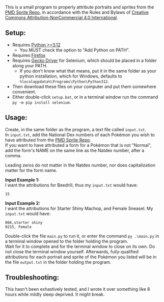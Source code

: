 This is a small program to properly attribute portraits and sprites from the [PMD Sprite Repo](https://sprites.pmdcollab.org/#/), in accordance with the Rules and Bylaws of [Creative Commons Attribution-NonCommercial 4.0 International](https://creativecommons.org/licenses/by-nc/4.0/?ref=chooser-v1).

## Setup:

- Requires [Python >=3.12](https://www.python.org/downloads/)
  - You MUST check the option to "Add Python on PATH".
- Requires [Firefox](https://www.mozilla.org/en-US/firefox/)
- Requires [Gecko Driver](https://github.com/mozilla/geckodriver/releases) for Selenium, which should be placed in a folder along your PATH.
  - If you don't know what that means, put it in the same folder as your python installation, which for Windows, defaults to `%localappdata%\Programs\Python\Python312`.
- Then download these files on your computer and put them somewhere convenient.
- Either double-click `setup.bat`, or in a terminal window run the command `py -m pip install selenium`.

## Usage:
Create, in the same folder as the program, a text file called `input.txt`.  
In `input.txt`, add the National Dex numbers of each Pokémon you wish to have attributed from the [PMD Sprite Repo](https://sprites.pmdcollab.org/#/).  
If you want to have attributed a form for a Pokémon that is not "Normal", add the form's NAME on the same line as the Natdex number, after a comma.

Leading zeros do not matter in the Natdex number, nor does capitalization matter for the form name.

**Input Example 1:**  
I want the attributions for Beedrill, thus my `input.txt` would have:
```
15
```
**Input Example 2:**  
I want the attributions for Starter Shiny Machop, and Female Sneasel. My `input.txt` would have:
```
066,starter shiny
0215, Female
```

Double-click the file `main.py` to run it, or enter the command `py .\main.py` in a terminal window opened to the folder holding the program.  
Wait for it to complete and for the terminal window to close on its own. Do not close the terminal window yourself. Afterwards, fully-qualified attributions for each portrait and sprite of the Pokémon you listed will be in the file `output.txt` in the folder holding the program.

## Troubleshooting:
This hasn't been exhastively tested, and I wrote it over something like 8 hours while mildly sleep deprived. It might break.